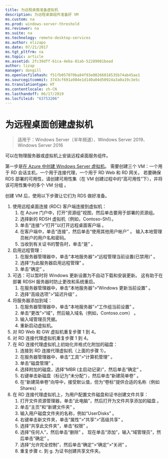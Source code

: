 ```yaml
---
title: 为远程桌面准备虚拟机
description: 为远程桌面组件准备好 VM
ms.custom: na
ms.prod: windows-server-threshold
ms.reviewer: na
ms.suite: na
ms.technology: remote-desktop-services
ms.author: elizapo
ms.date: 07/21/2017
ms.tgt_pltfrm: na
ms.topic: article
ms.assetid: 2fc39dff-61ca-4eba-81ab-52289081bead
author: lizap
manager: dongill
ms.openlocfilehash: f51fb057070ba84f93e00266018535b74ab45ae1
ms.sourcegitcommit: 3743cf691a984e1d140a04d50924a3a0a19c3e5c
ms.translationtype: HT
ms.contentlocale: zh-CN
ms.lasthandoff: 06/17/2019
ms.locfileid: "63753206"
---
```

# <a name="create-virtual-machines-for-remote-desktop"></a>为远程桌面创建虚拟机

>适用于：Windows Server（半年频道）、Windows Server 2019、Windows Server 2016

可以在物理服务器或虚拟机上安装远程桌面服务组件。 

第一步是[在 Azure 中创建 Windows Server 虚拟机](/azure/virtual-machines/windows/quick-create-portal)。 需要创建三个 VM：一个用于 RD 会话主机，一个用于连接代理，一个用于 RD Web 和 RD 网关。 若要确保 RDS 部署的可用性，请创建可用性集（在 VM 创建过程中的“高可用性”下），并将该可用性集中的多个 VM 分组  。
 
创建 VM 后，使用以下步骤让它们为 RDS 做好准备。

1.  使用远程桌面连接 (RDC) 客户端连接到虚拟机：  
    1.  在 Azure 门户中，打开“资源组”视图，然后单击要用于部署的资源组。  
    2.  选择新的 RDSH 虚拟机（例如，Contoso-Sh1）。  
    3.  单击“连接”>“打开”以打开远程桌面客户端  。  
    4.  在客户端中，单击“连接”，然后单击“使用其他用户帐户”   。 输入本地管理员帐户的用户名和密码。  
    5.  当收到有关证书的警告时，单击“是”  。  
2.  启用远程管理：  
    1.  在服务器管理器中，单击“本地服务器”>“远程管理当前设置(已禁用)”  。  
    2.  选择“为此服务器启用远程管理”  。  
    3.  单击“确定”  。  
3.  可选：可以暂时将 Windows 更新设置为不自动下载和安装更新。 这有助于在部署 RDSH 服务器时防止更改和系统重启。  
    1.  在服务器管理器中，单击“本地服务器”>“Windows 更新当前设置”  。  
    2.  选择“高级选项”>“延迟升级”  。   
4.  将服务器添加到域：  
    1.  在服务器管理器中，单击“本地服务器”>“工作组当前设置”  。  
    2.  单击“更改”>“域”，然后输入域名（例如，Contoso.com）  。  
    3.  输入域管理员凭据。  
    4.  重新启动虚拟机。  
5.  对 RD Web 和 GW 虚拟机重复步骤 1 到 4。  
6.  对 RD 连接代理虚拟机重复步骤 1 到 4。  
7.  在 RD 连接代理虚拟机上初始化并格式化附加的磁盘：  
    1.  连接到 RD 连接代理虚拟机（上面的步骤 1）。  
    2.  在服务器管理器中，单击“工具”>“计算机管理”  。  
    3.  单击“磁盘管理”  。  
    4.  选择附加的磁盘，选择“MBR (主启动记录)”，然后单击“确定”   。  
    5.  右键单击新磁盘（标记为“未分配”），然后单击“新建简单卷”   。  
    6.  在“新建简单卷”向导中，接受默认值，但为“卷标”提供合适的名称（例如 Shares）   。  
8.  在 RD 连接代理虚拟机上，为用户配置文件磁盘和证书创建文件共享：   
    1.  打开文件资源管理器，单击“此电脑”，然后打开为文件共享添加的磁盘  。  
    2.  单击“主页”和“新建文件夹”   。  
    3.  输入用户磁盘文件夹的名称，例如“UserDisks”  。  
    4.  右键单击新文件夹，单击“属性”>“共享”>“高级共享”  。  
    5.  选择“共享此文件夹”，单击“权限”   。  
    6.  选择“任何人”，然后单击“删除”   。 现在单击“添加”，输入“域管理员”，然后单击“确定”    。  
    7.  选择“允许完全控制”，然后单击“确定”>“确定”>“关闭”   。  
    8.  重复步骤 c. 到 g. 为证书创建共享文件夹。   


